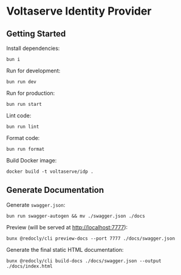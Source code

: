 # Voltaserve Identity Provider

## Getting Started

Install dependencies:

```shell
bun i
```

Run for development:

```shell
bun run dev
```

Run for production:

```shell
bun run start
```

Lint code:

```shell
bun run lint
```

Format code:

```shell
bun run format
```

Build Docker image:

```shell
docker build -t voltaserve/idp .
```

## Generate Documentation

Generate `swagger.json`:

```shell
bun run swagger-autogen && mv ./swagger.json ./docs
```

Preview (will be served at [http://localhost:7777](http://localhost:7777)):

```shell
bunx @redocly/cli preview-docs --port 7777 ./docs/swagger.json
```

Generate the final static HTML documentation:

```shell
bunx @redocly/cli build-docs ./docs/swagger.json --output ./docs/index.html
```
